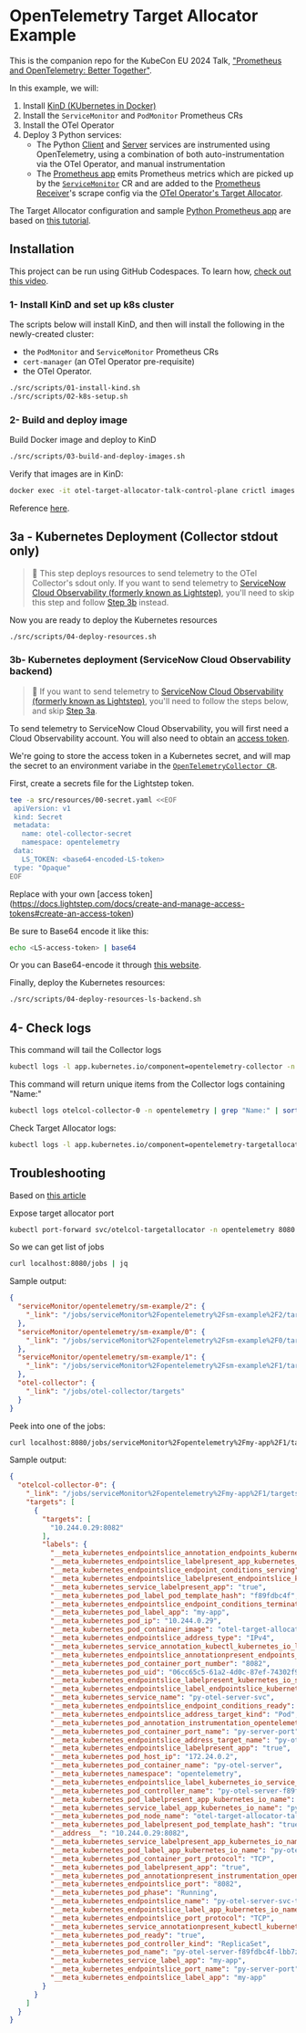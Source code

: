 # OpenTelemetry Target Allocator Example

This is the companion repo for the KubeCon EU 2024 Talk, ["Prometheus and OpenTelemetry: Better Together"](https://kccnceu2024.sched.com/event/1YePz/prometheus-and-opentelemetry-better-together-adriana-villela-servicenow-cloud-observability-reese-lee-new-relic).

In this example, we will:

1. Install [KinD (KUbernetes in Docker)](https://kind.sigs.k8s.io)
2. Install the `ServiceMonitor` and `PodMonitor` Prometheus CRs
3. Install the OTel Operator
4. Deploy 3 Python services:
    * The Python [Client](./src/python/client.py) and [Server](./src/python/server.py) services are instrumented using OpenTelemetry, using a combination of both auto-instrumentation via the OTel Operator, and manual instrumentation
    * The [Prometheus app](./src/python/app.py) emits Prometheus metrics which are picked up by the [`ServiceMonitor`](./src/resources/04-service-monitor.yml) CR and are added to the [Prometheus Receiver](https://github.com/open-telemetry/opentelemetry-collector-contrib/blob/main/receiver/prometheusreceiver/README.md)'s scrape config via the [OTel Operator's Target Allocator](https://github.com/open-telemetry/opentelemetry-operator/tree/main/cmd/otel-allocator).

The Target Allocator configuration and sample [Python Prometheus app](./src/python/app.py) are based on [this tutorial](https://trstringer.com/opentelemetry-prometheus-metrics/).


## Installation

This project can be run using GitHub Codespaces. To learn how, [check out this video](https://youtu.be/dRbUKhBtMg4).

### 1- Install KinD and set up k8s cluster

The scripts below will install KinD, and then will install the following in the newly-created cluster:

* the `PodMonitor` and `ServiceMonitor` Prometheus CRs
* `cert-manager` (an OTel Operator pre-requisite)
* the OTel Operator.

```bash
./src/scripts/01-install-kind.sh
./src/scripts/02-k8s-setup.sh
```

### 2- Build and deploy image

Build Docker image and deploy to KinD

```bash
./src/scripts/03-build-and-deploy-images.sh
```

Verify that images are in KinD:

```bash
docker exec -it otel-target-allocator-talk-control-plane crictl images | grep target-allocator
```

Reference [here](https://kind.sigs.k8s.io/docs/user/quick-start/#loading-an-image-into-your-cluster).


## 3a - Kubernetes Deployment (Collector stdout only)

> 🚨 This step deploys resources to send telemetry to the OTel Collector's sdout only. If you want to send telemetry to [ServiceNow Cloud Observability (formerly known as Lightstep)](https://www.servicenow.com/products/observability.html), you'll need to skip this step and follow [Step 3b](#3b--kubernetes-deployment-servicenow-cloud-observability-backend) instead.

Now you are ready to deploy the Kubernetes resources

```bash
./src/scripts/04-deploy-resources.sh
```

### 3b- Kubernetes deployment (ServiceNow Cloud Observability backend)

> 🚨 If you want to send telemetry to [ServiceNow Cloud Observability (formerly known as Lightstep)](https://www.servicenow.com/products/observability.html), you'll need to follow the steps below, and skip [Step 3a](#3a---kubernetes-deployment-collector-stdout-only).

To send telemetry to ServiceNow Cloud Observability, you will first need a Cloud Observability account. You will also need to obtain an [access token](https://docs.lightstep.com/docs/create-and-manage-access-tokens#create-an-access-token).

We're going to store the access token in a Kubernetes secret, and will map the secret to an environment variabe in the  [`OpenTelemetryCollector CR`](https://github.com/avillela/otel-target-allocator-talk/blob/a2763917142957f8f6e32d137e35a6d0e4ea4f55/src/resources/02-otel-collector-ls.yml#L17-L21).

First, create a secrets file for the Lightstep token.

```bash
tee -a src/resources/00-secret.yaml <<EOF
 apiVersion: v1
 kind: Secret
 metadata:
   name: otel-collector-secret
   namespace: opentelemetry
 data:
   LS_TOKEN: <base64-encoded-LS-token>
 type: "Opaque"
EOF
```

Replace <base64-encoded-LS-token> with your own [access token] (https://docs.lightstep.com/docs/create-and-manage-access-tokens#create-an-access-token)

Be sure to Base64 encode it like this:

```bash
echo <LS-access-token> | base64
```

Or you can Base64-encode it through [this website](https://www.base64encode.org/).

Finally, deploy the Kubernetes resources:

```bash
./src/scripts/04-deploy-resources-ls-backend.sh
```

## 4- Check logs

This command will tail the Collector logs

```bash
kubectl logs -l app.kubernetes.io/component=opentelemetry-collector -n opentelemetry --follow
```

This command will return unique items from the Collector logs containing "Name:"

```bash
kubectl logs otelcol-collector-0 -n opentelemetry | grep "Name:" | sort | uniq
```

Check Target Allocator logs:

```bash
kubectl logs -l app.kubernetes.io/component=opentelemetry-targetallocator -n opentelemetry --follow
```

## Troubleshooting

Based on [this article](https://trstringer.com/opentelemetry-target-allocator-troubleshooting/)

Expose target allocator port

```bash
kubectl port-forward svc/otelcol-targetallocator -n opentelemetry 8080:80
```

So we can get list of jobs

```bash
curl localhost:8080/jobs | jq
```

Sample output:

```json
{
  "serviceMonitor/opentelemetry/sm-example/2": {
    "_link": "/jobs/serviceMonitor%2Fopentelemetry%2Fsm-example%2F2/targets"
  },
  "serviceMonitor/opentelemetry/sm-example/0": {
    "_link": "/jobs/serviceMonitor%2Fopentelemetry%2Fsm-example%2F0/targets"
  },
  "serviceMonitor/opentelemetry/sm-example/1": {
    "_link": "/jobs/serviceMonitor%2Fopentelemetry%2Fsm-example%2F1/targets"
  },
  "otel-collector": {
    "_link": "/jobs/otel-collector/targets"
  }
}
```

Peek into one of the jobs:

```bash
curl localhost:8080/jobs/serviceMonitor%2Fopentelemetry%2Fmy-app%2F1/targets | jq
```

Sample output:

```json
{
  "otelcol-collector-0": {
    "_link": "/jobs/serviceMonitor%2Fopentelemetry%2Fmy-app%2F1/targets?collector_id=otelcol-collector-0",
    "targets": [
      {
        "targets": [
          "10.244.0.29:8082"
        ],
        "labels": {
          "__meta_kubernetes_endpointslice_annotation_endpoints_kubernetes_io_last_change_trigger_time": "2024-02-28T18:09:34Z",
          "__meta_kubernetes_endpointslice_labelpresent_app_kubernetes_io_name": "true",
          "__meta_kubernetes_endpointslice_endpoint_conditions_serving": "true",
          "__meta_kubernetes_endpointslice_labelpresent_endpointslice_kubernetes_io_managed_by": "true",
          "__meta_kubernetes_service_labelpresent_app": "true",
          "__meta_kubernetes_pod_label_pod_template_hash": "f89fdbc4f",
          "__meta_kubernetes_endpointslice_endpoint_conditions_terminating": "false",
          "__meta_kubernetes_pod_label_app": "my-app",
          "__meta_kubernetes_pod_ip": "10.244.0.29",
          "__meta_kubernetes_pod_container_image": "otel-target-allocator-talk:0.1.0-py-otel-server",
          "__meta_kubernetes_endpointslice_address_type": "IPv4",
          "__meta_kubernetes_service_annotation_kubectl_kubernetes_io_last_applied_configuration": "{\"apiVersion\":\"v1\",\"kind\":\"Service\",\"metadata\":{\"annotations\":{},\"labels\":{\"app\":\"my-app\",\"app.kubernetes.io/name\":\"py-otel-server\"},\"name\":\"py-otel-server-svc\",\"namespace\":\"opentelemetry\"},\"spec\":{\"ports\":[{\"name\":\"py-server-port\",\"port\":8082,\"protocol\":\"TCP\",\"targetPort\":\"py-server-port\"}],\"selector\":{\"app.kubernetes.io/name\":\"py-otel-server\"}}}\n",
          "__meta_kubernetes_endpointslice_annotationpresent_endpoints_kubernetes_io_last_change_trigger_time": "true",
          "__meta_kubernetes_pod_container_port_number": "8082",
          "__meta_kubernetes_pod_uid": "06cc65c5-61a2-4d0c-87ef-74302f977d48",
          "__meta_kubernetes_endpointslice_labelpresent_kubernetes_io_service_name": "true",
          "__meta_kubernetes_endpointslice_label_endpointslice_kubernetes_io_managed_by": "endpointslice-controller.k8s.io",
          "__meta_kubernetes_service_name": "py-otel-server-svc",
          "__meta_kubernetes_endpointslice_endpoint_conditions_ready": "true",
          "__meta_kubernetes_endpointslice_address_target_kind": "Pod",
          "__meta_kubernetes_pod_annotation_instrumentation_opentelemetry_io_inject_python": "true",
          "__meta_kubernetes_pod_container_port_name": "py-server-port",
          "__meta_kubernetes_endpointslice_address_target_name": "py-otel-server-f89fdbc4f-lbb7z",
          "__meta_kubernetes_endpointslice_labelpresent_app": "true",
          "__meta_kubernetes_pod_host_ip": "172.24.0.2",
          "__meta_kubernetes_pod_container_name": "py-otel-server",
          "__meta_kubernetes_namespace": "opentelemetry",
          "__meta_kubernetes_endpointslice_label_kubernetes_io_service_name": "py-otel-server-svc",
          "__meta_kubernetes_pod_controller_name": "py-otel-server-f89fdbc4f",
          "__meta_kubernetes_pod_labelpresent_app_kubernetes_io_name": "true",
          "__meta_kubernetes_service_label_app_kubernetes_io_name": "py-otel-server",
          "__meta_kubernetes_pod_node_name": "otel-target-allocator-talk-control-plane",
          "__meta_kubernetes_pod_labelpresent_pod_template_hash": "true",
          "__address__": "10.244.0.29:8082",
          "__meta_kubernetes_service_labelpresent_app_kubernetes_io_name": "true",
          "__meta_kubernetes_pod_label_app_kubernetes_io_name": "py-otel-server",
          "__meta_kubernetes_pod_container_port_protocol": "TCP",
          "__meta_kubernetes_pod_labelpresent_app": "true",
          "__meta_kubernetes_pod_annotationpresent_instrumentation_opentelemetry_io_inject_python": "true",
          "__meta_kubernetes_endpointslice_port": "8082",
          "__meta_kubernetes_pod_phase": "Running",
          "__meta_kubernetes_endpointslice_name": "py-otel-server-svc-t2wgv",
          "__meta_kubernetes_endpointslice_label_app_kubernetes_io_name": "py-otel-server",
          "__meta_kubernetes_endpointslice_port_protocol": "TCP",
          "__meta_kubernetes_service_annotationpresent_kubectl_kubernetes_io_last_applied_configuration": "true",
          "__meta_kubernetes_pod_ready": "true",
          "__meta_kubernetes_pod_controller_kind": "ReplicaSet",
          "__meta_kubernetes_pod_name": "py-otel-server-f89fdbc4f-lbb7z",
          "__meta_kubernetes_service_label_app": "my-app",
          "__meta_kubernetes_endpointslice_port_name": "py-server-port",
          "__meta_kubernetes_endpointslice_label_app": "my-app"
        }
      }
    ]
  }
}
```
